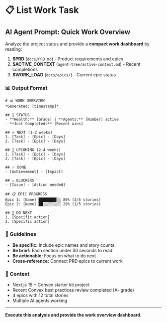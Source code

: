# 📋 List Work Task

## AI Agent Prompt: Quick Work Overview

Analyze the project status and provide a **compact work dashboard** by reading:

1. **$PRD** (`docs/PRD.md`) - Product requirements and epics
2. **$ACTIVE_CONTEXT** (`agent-tree/active-context.md`) - Recent completions  
3. **$WORK_LOAD** (`docs/epics/`) - Current epic status

### 📊 **Output Format**

```
# 📊 WORK OVERVIEW
*Generated: [timestamp]*

## 🎯 STATUS
- **Health:** [Grade] | **Agents:** [Number] active
- **Just Completed:** [Recent wins]

## 🔥 NEXT (1-2 weeks)
1. [Task] - [Epic] - [Days]
2. [Task] - [Epic] - [Days]

## 🎯 UPCOMING (2-4 weeks)  
1. [Task] - [Epic] - [Days]
2. [Task] - [Epic] - [Days]

## ✅ DONE
- [Achievement] - [Impact]

## ⚠️ BLOCKERS
- [Issue] - [Action needed]

## 📋 EPIC PROGRESS
Epic 1: [Name] ████████░░ 80% (4/5 stories)
Epic 2: [Name] ██░░░░░░░░ 20% (1/5 stories)

## 🎯 DO NEXT
1. [Specific action]
2. [Specific action]
```

### 🔧 **Guidelines**

- **Be specific:** Include epic names and story counts
- **Be brief:** Each section under 30 seconds to read
- **Be actionable:** Focus on what to do next
- **Cross-reference:** Connect PRD epics to current work

### 🎪 **Context**

- Next.js 15 + Convex starter kit project
- Recent Convex best practices review completed (A- grade)
- 4 epics with 12 total stories
- Multiple AI agents working

---

**Execute this analysis and provide the work overview dashboard.**
